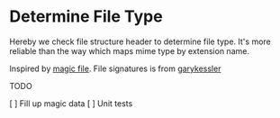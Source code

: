 Determine File Type
=====================

Hereby we check file structure header to determine file type.
It's more reliable than the way which maps mime type by extension name.

Inspired by [magic file](https://raw.githubusercontent.com/threatstack/libmagic/master/magic/Magdir/flash). File signatures is from [garykessler](http://www.garykessler.net/library/file_sigs.html)

TODO

[ ] Fill up magic data
[ ] Unit tests
